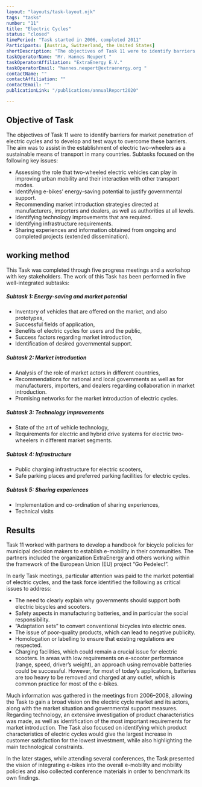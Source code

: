 ```yaml
---
layout: "layouts/task-layout.njk"
tags: "tasks"
number: "11"
title: "Electric Cycles"
status: "closed"
timePeriod: "Task started in 2006, completed 2011"
Participants: [Austria, Switzerland, the United States]
shortDescription: "The objectives of Task 11 were to identify barriers for market penetration of electric cycles and to develop and test ways to overcome these barriers."
taskOperatorName: "Mr. Hannes Neupert "
taskOperatorAffiliation: "ExtraEnergy E.V."
taskOperatorEmail: "hannes.neupert@extraenergy.org "
contactName: ""
contactAffiliation: ""
contactEmail: ""
publicationLink: "/publications/annualReport2020"

---
```


## Objective of Task
The objectives of Task 11 were to identify barriers for market penetration of electric cycles and to develop and test ways to overcome these barriers. The aim was to assist in the establishment of electric two-wheelers as a sustainable means of transport in many countries. Subtasks focused on the following key issues: 

- Assessing the role that two-wheeled electric vehicles can play in improving urban mobility and their interaction with other transport modes. 
- Identifying e-bikes’ energy-saving potential to justify governmental support. 
- Recommending market introduction strategies directed at manufacturers, importers and dealers, as well as authorities at all levels. 
- Identifying technology improvements that are required. 
- Identifying infrastructure requirements. 
- Sharing experiences and information obtained from ongoing and completed projects (extended dissemination). 

## working method
This Task was completed through five progress meetings and a workshop with key stakeholders. The work of this Task has been performed in five well-integrated subtasks: 

##### Subtask 1: Energy-saving and market potential 

- Inventory of vehicles that are offered on the market, and also prototypes, 
- Successful fields of application, 
- Benefits of electric cycles for users and the public, 
- Success factors regarding market introduction, 
- Identification of desired governmental support. 

##### Subtask 2: Market introduction 

- Analysis of the role of market actors in different countries, 
- Recommendations for national and local governments as well as for manufacturers, importers, and dealers regarding collaboration in market introduction. 
- Promising networks for the market introduction of electric cycles. 

##### Subtask 3: Technology improvements 

- State of the art of vehicle technology, 
- Requirements for electric and hybrid drive systems for electric two-wheelers in different market segments. 

##### Subtask 4: Infrastructure 

- Public charging infrastructure for electric scooters, 
- Safe parking places and preferred parking facilities for electric cycles. 

##### Subtask 5: Sharing experiences 

- Implementation and co-ordination of sharing experiences, 
- Technical visits  

## Results
Task 11 worked with partners to develop a handbook for bicycle policies for municipal decision makers to establish e-mobility in their communities. The partners included the organization ExtraEnergy and others working within the framework of the European Union (EU) project “Go Pedelec!”. 

In early Task meetings, particular attention was paid to the market potential of electric cycles, and the task force identified the following as critical issues to address: 

- The need to clearly explain why governments should support both electric bicycles and scooters. 
- Safety aspects in manufacturing batteries, and in particular the social responsibility. 
- “Adaptation sets” to convert conventional bicycles into electric ones. 
- The issue of poor-quality products, which can lead to negative publicity. 
- Homologation or labelling to ensure that existing regulations are respected. 
- Charging facilities, which could remain a crucial issue for electric scooters. In areas with low requirements on e-scooter performance (range, speed, driver’s weight), an approach using removable batteries could be successful. However, for most of today’s applications, batteries are too heavy to be removed and charged at any outlet, which is common practice for most of the e-bikes. 

Much information was gathered in the meetings from 2006–2008, allowing the Task to gain a broad vision on the electric cycle market and its actors, along with the market situation and governmental support measures. Regarding technology, an extensive investigation of product characteristics was made, as well as identification of the most important requirements for market introduction. The Task also focused on identifying which product characteristics of electric cycles would give the largest increase in customer satisfaction for the lowest investment, while also highlighting the main technological constraints.  

In the later stages, while attending several conferences, the Task presented the vision of integrating e-bikes into the overall e-mobility and mobility policies and also collected conference materials in order to benchmark its own findings. 